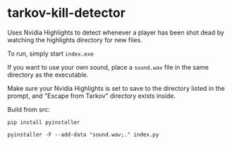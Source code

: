 # tarkov-kill-detector
Uses Nvidia Highlights to detect whenever a player has been shot dead by watching the highlights directory for new files.

To run, simply start `index.exe`

If you want to use your own sound, place a `sound.wav` file in the same directory as the executable.

Make sure your Nvidia Highlights is set to save to the directory listed in the prompt, and "Escape from Tarkov" directory exists inside.

Build from src: 

 `pip install pyinstaller`

 `pyinstaller -F --add-data "sound.wav;." index.py`
 
 
